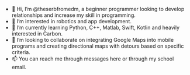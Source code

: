 - 👋 Hi, I’m @theserbfromedm, a beginner programmer looking to develop relationships and increase my skill in programming.
- 👀 I’m interested in robotics and app development.
- 🌱 I’m currently learning Python, C++, Matlab, Swift, Kotlin and heavily interested in Carbon.
- 💞️ I’m looking to collaborate on integrating Google Maps into mobile programs and creating directional maps with detours based on specific criteria. 
- 📫 You can reach me through messages here or through my school email. 

<!---
theserbfromedm/theserbfromedm is a ✨ special ✨ repository because its `README.md` (this file) appears on your GitHub profile.
You can click the Preview link to take a look at your changes.
--->
